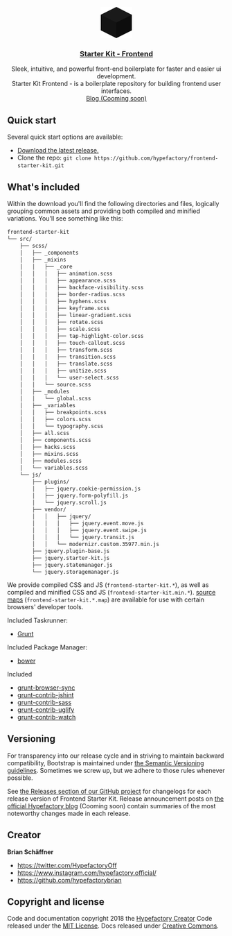 <p align="center">
<a href="https://hypefactory.de/">
    <img src="https://github.com/hypefactory/frontend-starter-kit/blob/master/starter-kit-frontend-logo.svg" alt="Starter Kit - Frontend logo" width=72 height=72>
  </a>
  
  <h3 align="center"><a href="https://hypefactory.de/">Starter Kit - Frontend</a></h3>

  <p align="center">
    Sleek, intuitive, and powerful front-end boilerplate for faster and easier ui development.
    <br>
    Starter Kit Frontend - is a boilerplate repository for building frontend user interfaces.
    <br>
    <a href="https://hypefactory.de/">Blog (Cooming soon)</a>
  </p>
</p>


## Quick start

Several quick start options are available:

- [Download the latest release.](https://github.com/hypefactory/frontend-starter-kit/archive/master.zip)
- Clone the repo: `git clone https://github.com/hypefactory/frontend-starter-kit.git`

## What's included

Within the download you'll find the following directories and files, logically grouping common assets and providing both compiled and minified variations. You'll see something like this:

```text
frontend-starter-kit
└── src/
    ├── scss/
    │   ├── _components 
    │   ├── _mixins
    │   │   ├── _core
    │   │   │   ├── animation.scss
    │   │   │   ├── appearance.scss
    │   │   │   ├── backface-visibility.scss
    │   │   │   ├── border-radius.scss
    │   │   │   ├── hyphens.scss
    │   │   │   ├── keyframe.scss
    │   │   │   ├── linear-gradient.scss
    │   │   │   ├── rotate.scss
    │   │   │   ├── scale.scss
    │   │   │   ├── tap-highlight-color.scss
    │   │   │   ├── touch-callout.scss
    │   │   │   ├── transform.scss
    │   │   │   ├── transition.scss
    │   │   │   ├── translate.scss
    │   │   │   ├── unitize.scss        
    │   │   │   └── user-select.scss
    │   │   └── source.scss
    │   ├── _modules
    │   │   └── global.scss
    │   ├── _variables
    │   │   ├── breakpoints.scss
    │   │   ├── colors.scss
    │   │   └── typography.scss
    │   ├── all.scss
    │   ├── components.scss
    │   ├── hacks.scss
    │   ├── mixins.scss
    │   ├── modules.scss
    │   └── variables.scss
    └── js/
        ├── plugins/
        │   ├── jquery.cookie-permission.js
        │   ├── jquery.form-polyfill.js
        │   └── jquery.scroll.js
        ├── vendor/
        │   │   ├── jquery/
        │   │   │   ├── jquery.event.move.js
        │   │   │   ├── jquery.event.swipe.js
        │   │   │   └── jquery.transit.js
        │   │   └── modernizr.custom.35977.min.js               
        ├── jquery.plugin-base.js
        ├── jquery.starter-kit.js
        ├── jquery.statemanager.js
        └── jquery.storagemanager.js
```

We provide compiled CSS and JS (`frontend-starter-kit.*`), as well as compiled and minified CSS and JS (`frontend-starter-kit.min.*`). [source maps](https://developers.google.com/web/tools/chrome-devtools/debug/readability/source-maps) (`frontend-starter-kit.*.map`) are available for use with certain browsers' developer tools.

Included Taskrunner:
- [Grunt](https://gruntjs.com/getting-started)

Included Package Manager:
- [bower](https://bower.io/)

Included
- [grunt-browser-sync](https://www.npmjs.com/package/grunt-browser-sync)
- [grunt-contrib-jshint](https://www.npmjs.com/package/grunt-contrib-jshint)
- [grunt-contrib-sass](https://www.npmjs.com/package/grunt-contrib-sass)
- [grunt-contrib-uglify](https://www.npmjs.com/package/grunt-contrib-uglify)
- [grunt-contrib-watch](https://www.npmjs.com/package/grunt-contrib-watch)

## Versioning

For transparency into our release cycle and in striving to maintain backward compatibility, Bootstrap is maintained under [the Semantic Versioning guidelines](https://semver.org/). Sometimes we screw up, but we adhere to those rules whenever possible.

See [the Releases section of our GitHub project](https://github.com/hypefactory/frontend-starter-kit/releases) for changelogs for each release version of Frontend Starter Kit. Release announcement posts on [the official Hypefactory blog](https://hypefactory.de/) (Cooming soon) contain summaries of the most noteworthy changes made in each release.

## Creator

**Brian Schäffner**

- <https://twitter.com/HypefactoryOff>
- <https://www.instagram.com/hypefactory.official/>
- <https://github.com/hypefactorybrian>

## Copyright and license

Code and documentation copyright 2018 the [Hypefactory Creator](https://hypefactory.de) Code released under the [MIT License](https://github.com/hypefactory/frontend-starter-kit/blob/master/LICENSE). Docs released under [Creative Commons](https://github.com/hypefactory/frontend-starter-kit/blob/master/docs/LICENSE).